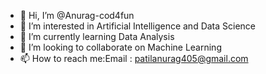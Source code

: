 - 👋 Hi, I’m @Anurag-cod4fun
- 👀 I’m interested in Artificial Intelligence and Data Science
- 🌱 I’m currently learning Data Analysis
- 💞️ I’m looking to collaborate on Machine Learning
- 📫 How to reach me:Email : patilanurag405@gmail.com

<!---
Anurag-cod4fun/Anurag-cod4fun is a ✨ special ✨ repository because its `README.md` (this file) appears on your GitHub profile.
You can click the Preview link to take a look at your changes.
--->
